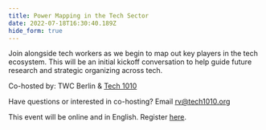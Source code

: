```yaml
---
title: Power Mapping in the Tech Sector
date: 2022-07-18T16:30:40.189Z
hide_form: true
---
```



Join alongside tech workers as we begin to map out key players in the tech ecosystem. This will be an initial kickoff conversation to help guide future research and strategic organizing across tech.

Co-hosted by: TWC Berlin & [Tech 1010](https://www.techworkersunion-1010.org/)

Have questions or interested in co-hosting? Email rv@tech1010.org

This event will be online and in English. Register [here](https://us06web.zoom.us/meeting/register/tZIvc-GtqTkiGNOOVlfczNJt_z-3_0-UYcjx).
